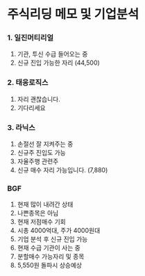 # 주식리딩 메모 및 기업분석

### 1. 일진머티리얼 

1. 기관, 투신 수급 들어오는 중
2. 신규 진입 가능한 자리 (44,500)

### 2. 태웅로직스

1. 자리 괜찮습니다.
2. 기다리세요

### 3. 라닉스

1. 손절선 잘 지켜주는 중
2. 신규주 진입도 가능
3. 자율주행 관련주 
4. 신규 매수 자리 가능입니다. (7,880)

### BGF

1. 현재 많이 내려간 상태
2. 나쁜종목은 아님
3. 현재 저점매수 기회 
4. 시총 4000억대, 주가 4000원대 
5. 기업 분석 후 신규 진입 가능 
6. 현재 수급 기관이 사는 중 
7. 분할매수 가능자리 및 종목
8. 5,550원 돌파시 상승예상 

### 
